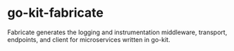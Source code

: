 # go-kit-fabricate

Fabricate generates the logging and instrumentation middleware, transport, endpoints, and client for microservices written in go-kit.
